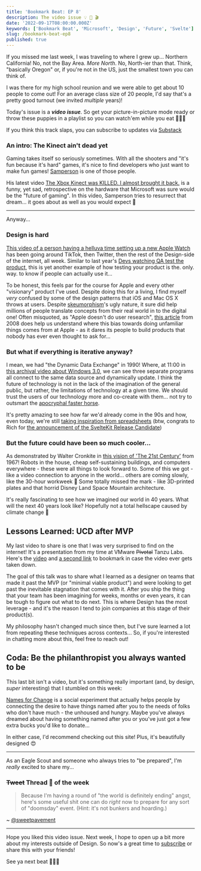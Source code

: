 ```yaml
---
title: 'Bookmark Beat: EP 8'
description: The video issue 💡 🎥 🎬
date: '2022-09-17T08:00:00.000Z'
keywords: ['Bookmark Beat', 'Microsoft', 'Design', 'Future', 'Svelte']
slug: /bookmark-beat-ep8
published: true
---
```


If you missed me last week, I was traveling to where I grew up... Northern California! No, not the Bay Area. *More North*. No, North-ier than that. Think, "basically Oregon" or, if you're not in the US, just the smallest town you can think of.

I was there for my high school reunion and we were able to get about 10 people to come out! For an average class size of 20 people, I'd say that's a pretty good turnout (we invited *multiple* years)!

Today's issue is a ***video issue***. So get your picture-in-picture mode ready or throw these puppies in a playlist so you can watch'em while you eat 🍿🍿🍿

If you think this track slaps, you can subscribe to updates via [Substack](https://bookmarkbeat.substack.com/?showWelcome=true)

### An intro: The Kinect ain't dead yet

Gaming takes itself so seriously sometimes. With all the shooters and "it's fun because it's hard" games, it's nice to find developers who just want to make fun games! [Samperson](https://www.patreon.com/SamMakesThings) is one of those people.

His latest video [The Xbox Kinect was KILLED. I almost brought it back.](https://www.youtube.com/watch?v=QLDXLBxOI4E) is a funny, yet sad, retrospective on the hardware that Microsoft was sure would be the "future of gaming". In this video, Samperson tries to resurrect that dream... it goes about as well as you would expect 🤣

---

Anyway...

### Design is hard

[This video of a person having a helluva time setting up a new Apple Watch](https://twitter.com/ow/status/1569218096665341959?t=dZFRTn4dhkFmpQsr5GyC6g&s=19) has been going around TikTok, then Twitter, then the rest of the Design-side of the internet, all week. Similar to last year's [Devs watching QA test the product](https://twitter.com/sanjazakovska/status/1352557733787152389), this is yet another example of how testing your product is the. only. way. to know if people can actually use it...

To be honest, this feels par for the course for Apple and every other "visionary" product I've used. Despite doing this for a living, I find myself *very* confused by some of the design patterns that iOS and Mac OS X throws at users. Despite [skeumorphism](https://www.bbc.com/news/magazine-22840833)'s ugly nature, it sure did help millions of people translate concepts from their real world in to the digital one! Often misquoted, as "Apple doesn't do user research", [this article](https://money.cnn.com/galleries/2008/fortune/0803/gallery.jobsqna.fortune/3.html) from 2008 does help us understand where this bias towards doing unfamiliar things comes from at Apple - as it dares its people to build products that nobody has ever even thought to ask for...

### But what if everything is iterative anyway?

I mean, we had "the Dynamic Data Exchange" in 1990! Where, at 11:00 in [this archival video about Windows 3.0](https://archive.org/details/windows30), we can see three separate programs all connect to the same data source and dynamically update. I think the future of technology is not in the lack of the imagination of the general public, but rather, the limitations of technology at a given time. We should trust the users of our technology more and co-create with them... not try to outsmart the [apocryphal faster horse](https://hbr.org/2011/08/henry-ford-never-said-the-fast).

It's pretty amazing to see how far we'd already come in the 90s and how, even today, we're still [taking inspiration from spreadsheets](https://www.youtube.com/watch?v=AdNJ3fydeao) (btw, congrats to Rich for [the announcement of the SvelteKit Release Candidate](https://youtu.be/A8jkJTWacow?t=29650))

### But the future could have been so much cooler...

As demonstrated by Walter Cronkite in [this vision of \'The 21st Century\'](https://www.youtube.com/watch?v=__MGYrcapdk) from 1967! Robots in the house, cheap self-sustaining buildings, and computers everywhere - these were all things to look forward to. Some of this we got - like a video connection to anyone in the world... others are coming slowly, like the 30-hour workweek 🤞 Some totally missed the mark - like 3D-printed plates and that horrid Disney Land Space Mountain architecture.

It's really fascinating to see how we imagined our world in 40 years. What will the next 40 years look like? Hopefully not a total hellscape caused by climate change 😬

## Lessons Learned: UCD after MVP

My last video to share is one that I was very surprised to find on the internet! It's a presentation from my time at VMware ~~Pivotal~~ Tanzu Labs. Here's the [video](https://www.youtube.com/watch?v=pUWOe8EsOxg) and [a second link](https://1drv.ms/v/s!AklE1znPCtynjbkowu3VKGXV9m2jVQ?e=LOauif) to bookmark in case the video ever gets taken down.

The goal of this talk was to share what I learned as a designer on teams that made it past the MVP (or "minimal viable product") and were looking to get past the inevitable stagnation that comes with it. After you ship the thing that your team has been imagining for weeks, months or even years, it can be tough to figure out what to do next. This is where Design has the most leverage - and it's the reason I tend to join companies at this stage of their product(s).

My philosophy hasn't changed much since then, but I've sure learned a lot from repeating these techniques across contexts... So, if you're interested in chatting more about this, feel free to reach out!

## Coda: Be the philanthropist you always wanted to be

This last bit isn't a video, but it's something really important (and, by design, *super* interesting) that I stumbled on this week:

[Names for Change](https://www.namesforchange.org/) is a social experiment that actually helps people by connecting the desire to have things named after you to the needs of folks who don't have much - the unhoused and hungry. Maybe you've always dreamed about having something named after you or you've just got a few extra bucks you'd like to donate...

In either case, I'd recommend checking out this site! Plus, it's beautifully designed 😍

---

As an Eagle Scout and someone who always tries to "be prepared", I'm *really* excited to share my...

### ~~Tweet~~ Thread 🧵 of the week

> Because I'm having a round of "the world is definitely ending" angst, here's some useful shit one can do *right* now to prepare for any sort of "doomsday" event. (Hint: it's not bunkers and hoarding.)

~ [@sweetpavement](https://twitter.com/sweetpavement/status/1567573111092170752)

---

Hope you liked this video issue. Next week, I hope to open up a bit more about my interests outside of Design. So now's a great time to [subscribe](https://bookmarkbeat.substack.com/?showWelcome=true) or share this with your friends!

See ya next beat 🥁😎🥁